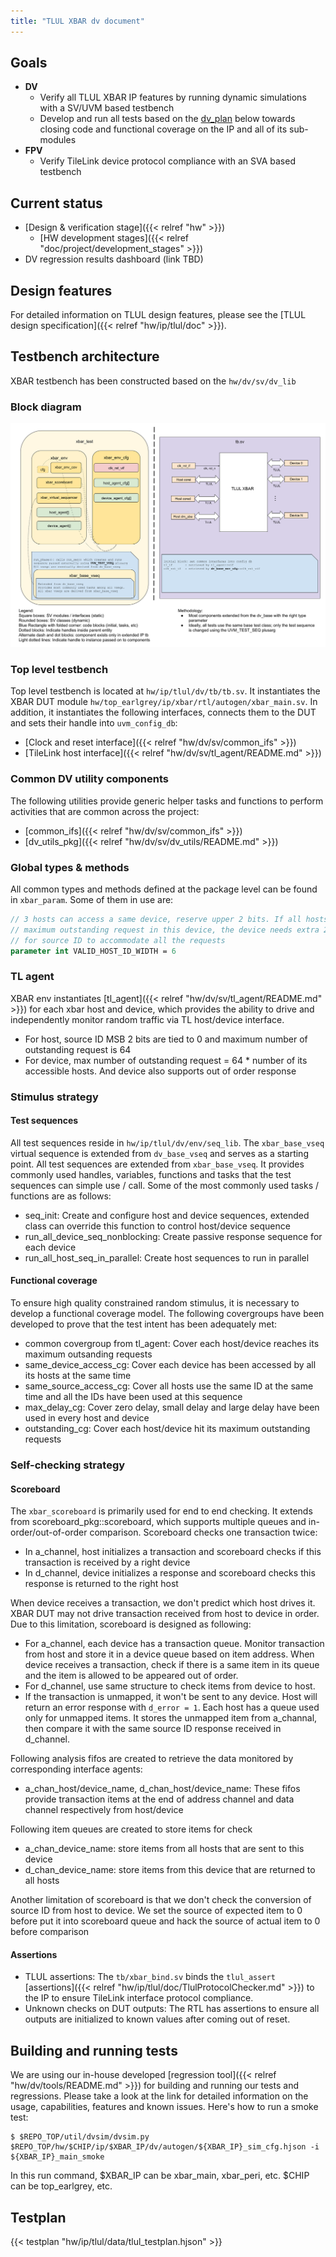 ```yaml
---
title: "TLUL XBAR dv document"
---
```



## Goals
* **DV**
  * Verify all TLUL XBAR IP features by running dynamic simulations with a SV/UVM based testbench
  * Develop and run all tests based on the [dv_plan](#dv_plan) below towards closing code and functional coverage on the IP and all of its sub-modules
* **FPV**
  * Verify TileLink device protocol compliance with an SVA based testbench

## Current status
* [Design & verification stage]({{< relref "hw" >}})
  * [HW development stages]({{< relref "doc/project/development_stages" >}})
* DV regression results dashboard (link TBD)

## Design features
For detailed information on TLUL design features, please see the [TLUL design specification]({{< relref "hw/ip/tlul/doc" >}}).

## Testbench architecture
XBAR testbench has been constructed based on the `hw/dv/sv/dv_lib`

### Block diagram
![Block diagram](tb.svg)

### Top level testbench
Top level testbench is located at `hw/ip/tlul/dv/tb/tb.sv`. It instantiates the XBAR DUT module `hw/top_earlgrey/ip/xbar/rtl/autogen/xbar_main.sv`.
In addition, it instantiates the following interfaces, connects them to the DUT and sets their handle into `uvm_config_db`:
* [Clock and reset interface]({{< relref "hw/dv/sv/common_ifs" >}})
* [TileLink host interface]({{< relref "hw/dv/sv/tl_agent/README.md" >}})

### Common DV utility components
The following utilities provide generic helper tasks and functions to perform activities that are common across the project:
* [common_ifs]({{< relref "hw/dv/sv/common_ifs" >}})
* [dv_utils_pkg]({{< relref "hw/dv/sv/dv_utils/README.md" >}})

### Global types & methods
All common types and methods defined at the package level can be found in
`xbar_param`. Some of them in use are:
```systemverilog
// 3 hosts can access a same device, reserve upper 2 bits. If all hosts send
// maximum outstanding request in this device, the device needs extra 2 bits
// for source ID to accommodate all the requests
parameter int VALID_HOST_ID_WIDTH = 6
```

### TL agent
XBAR env instantiates [tl_agent]({{< relref "hw/dv/sv/tl_agent/README.md" >}}) for each xbar host and device,
which provides the ability to drive and independently monitor random traffic via
TL host/device interface.
* For host, source ID MSB 2 bits are tied to 0 and maximum number of outstanding request is 64
* For device, max number of outstanding request = 64 * number of its accessible hosts. And device also supports out of order response

### Stimulus strategy
#### Test sequences
All test sequences reside in `hw/ip/tlul/dv/env/seq_lib`.
The `xbar_base_vseq` virtual sequence is extended from `dv_base_vseq` and serves as a starting point.
All test sequences are extended from `xbar_base_vseq`.
It provides commonly used handles, variables, functions and tasks that the test sequences can simple use / call.
Some of the most commonly used tasks / functions are as follows:
* seq_init: Create and configure host and device sequences, extended class can override this function to control host/device sequence
* run_all_device_seq_nonblocking: Create passive response sequence for each device
* run_all_host_seq_in_parallel:   Create host sequences to run in parallel

#### Functional coverage
To ensure high quality constrained random stimulus, it is necessary to develop a functional coverage model.
The following covergroups have been developed to prove that the test intent has been adequately met:
* common covergroup from tl_agent:  Cover each host/device reaches its maximum outsanding requests
* same_device_access_cg:            Cover each device has been accessed by all its hosts at the same time
* same_source_access_cg:            Cover all hosts use the same ID at the same time and all the IDs have been used at this sequence
* max_delay_cg:                     Cover zero delay, small delay and large delay have been used in every host and device
* outstanding_cg:                   Cover each host/device hit its maximum outstanding requests

### Self-checking strategy
#### Scoreboard
The `xbar_scoreboard` is primarily used for end to end checking.
It extends from scoreboard_pkg::scoreboard, which supports multiple queues and in-order/out-of-order comparison.
Scoreboard checks one transaction twice:
* In a_channel, host initializes a transaction and scoreboard checks if this transaction is received by a right device
* In d_channel, device initializes a response and scoreboard checks this response is returned to the right host

When device receives a transaction, we don't predict which host drives it.
XBAR DUT may not drive transaction received from host to device in order.
Due to this limitation, scoreboard is designed as following:
* For a_channel, each device has a transaction queue. Monitor transaction from host and store it in a device queue based on item address.
  When device receives a transaction, check if there is a same item in its queue and the item is allowed to be appeared out of order.
* For d_channel, use same structure to check items from device to host.
* If the transaction is unmapped, it won't be sent to any device. Host will return an error response with `d_error = 1`.
  Each host has a queue used only for unmapped items. It stores the unmapped item from a_channal, then compare it with the same source ID response received in d_channel.

Following analysis fifos are created to retrieve the data monitored by corresponding interface agents:
* a_chan_host/device_name, d_chan_host/device_name: These fifos provide transaction items at the end of address channel and data channel respectively from host/device

Following item queues are created to store items for check
* a_chan_device_name: store items from all hosts that are sent to this device
* d_chan_device_name: store items from this device that are returned to all hosts

Another limitation of scoreboard is that we don't check the conversion of source ID from host to device.
We set the source of expected item to 0 before put it into scoreboard queue and hack the source of actual item to 0 before comparison

#### Assertions
* TLUL assertions: The `tb/xbar_bind.sv` binds the `tlul_assert` [assertions]({{< relref "hw/ip/tlul/doc/TlulProtocolChecker.md" >}}) to the IP to ensure TileLink interface protocol compliance.
* Unknown checks on DUT outputs: The RTL has assertions to ensure all outputs are initialized to known values after coming out of reset.

## Building and running tests
We are using our in-house developed [regression tool]({{< relref "hw/dv/tools/README.md" >}}) for building and running our tests and regressions.
Please take a look at the link for detailed information on the usage, capabilities, features and known issues.
Here's how to run a smoke test:
```console
$ $REPO_TOP/util/dvsim/dvsim.py $REPO_TOP/hw/$CHIP/ip/$XBAR_IP/dv/autogen/${XBAR_IP}_sim_cfg.hjson -i ${XBAR_IP}_main_smoke
```
In this run command, $XBAR_IP can be xbar_main, xbar_peri, etc. $CHIP can be top_earlgrey, etc.

## Testplan
{{< testplan "hw/ip/tlul/data/tlul_testplan.hjson" >}}
